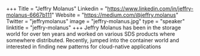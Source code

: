 +++
Title = "Jeffry Molanus"
Linkedin = "https://www.linkedin.com/in/jeffry-molanus-6667b111"
Website = "https://medium.com/@jeffry.molanus"
Twitter = "jeffrymolanus"
image = "jeffry-molanus.jpg"
type = "speaker"
linktitle = "jeffry-molanus"
+++
Jeffry Molanus has been in the storage world for over ten years and worked on various SDS  products where somewhere distributed. Recently, jumped into the container world and interested in finding new patterns for cloud-native applications
